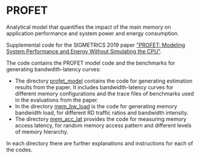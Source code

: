 # PROFET
Analytical model that quantifies the impact of the main memory on application performance and system power and energy consumption.

Supplemental code for the SIGMETRICS 2019 paper ["PROFET: Modeling System Performance and Energy Without Simulating the CPU"](https://dl.acm.org/citation.cfm?id=3326149).

The code contains the PROFET model code and the benchmarks for generating bandwdith-latency curves:

 - The directory [profet\_model](profet\_model/) contains the code for generating estimation results from the paper.
It includes bandwidth-latency curves for different memory configurations and the trace files of benchmarks used in the evaluations from the paper.
 - In the directory [mem\_bw\_load](mem\_bw\_load/) is the code for generating memory bandwidth load, for different RD traffic ratios and bandwidth intensity.
 - The directory [mem\_acc\_lat](mem\_acc\_lat/) provides the code for measuring memory access latency, for random memory access pattern and different levels of memory hierarchy.

In each directory there are further explanations and instructions for each of the codes.

